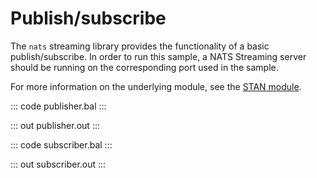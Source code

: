 # Publish/subscribe

The `nats` streaming library provides the functionality of a basic publish/subscribe.
In order to run this sample, a NATS Streaming server should be
running on the corresponding port used in the sample.

For more information on the underlying module, 
see the [STAN module](https://docs.central.ballerina.io/ballerinax/stan/latest).

::: code publisher.bal :::

::: out publisher.out :::

::: code subscriber.bal :::

::: out subscriber.out :::